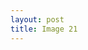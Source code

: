 ```yaml
---
layout: post
title: Image 21
---
```


<script src="//code.jquery.com/jquery.js"></script>

<canvas id="canvas"></canvas>

<script src="//d3js.org/d3.v3.min.js"></script>

<script>
var width = 960,
  height = 500;

var randomX = d3.random.normal(width / 2, 80),
  randomY = d3.random.normal(height / 2, 80);

var data = d3.range(2000).map(function() {
  return [
    randomX(),
    randomY()
  ];
});

var x = d3.scale.linear()
  .domain([0, width])
  .range([0, width]);

var y = d3.scale.linear()
  .domain([0, height])
  .range([height, 0]);

var canvas = d3.select("canvas")
  .attr("width", width)
  .attr("height", height)
  .call(d3.behavior.zoom().x(x).y(y).scaleExtent([1, 8]).on("zoom", zoom))
  .node().getContext("2d");

function zoom() {
  canvas.clearRect(0, 0, width, height);
  draw();
}

function draw() {
    canvas.drawImage(img, 100, 100, 500, 400);
}
var img = new Image();
img.src = "http://static.dnaindia.com/sites/default/files/styles/half/public/2016/04/02/444652-google-photos-emoji-google-image-search-using-emoji-coolkengzz-shutterstock.jpg?itok=b1lBccFF";
img.onload = function() {

  draw();

}

</script>


